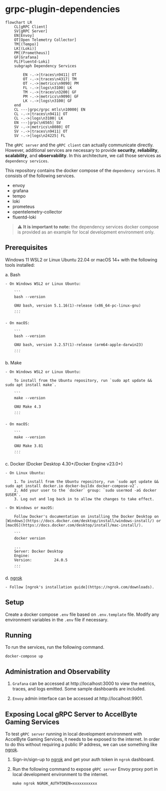 # grpc-plugin-dependencies

```mermaid
flowchart LR
    CL[gRPC Client]
    SV[gRPC Server]
	EN[Envoy]
	OT[Open Telemetry Collector]
    TM[(Tempo)]
    LK[(Loki)]
    PM[(Prometheus)]
    GF[Grafana]	
    FL[Fluentd-Loki]
	subgraph Dependency Services

        EN -.->|traces\n9411| OT
        OT -.->|traces\n4317| TM
        OT -.->|metrics\n9090| PM
        FL -.->|logs\n3100| LK
        TM -.->|traces\n3200| GF
        PM -.->|metrics\n9090| GF
        LK -.->|logs\n3100| GF
    end
    CL ---|grpc/grpc mtls\n10000| EN
    CL -.->|traces\n9411| OT
    CL -.->|logs\n3100| LK
    EN ---|grpc\n6565| SV
    SV -.->|metrics\n8080| OT
    SV -.->|traces\n9411| OT
    SV -.->|logs\n24225| FL
```

The `gRPC server` and the `gRPC client` can actually communicate directly. However, additional services are necessary to provide **security**, **reliability**, **scalability**, and **observability**. In this architecture, we call those services as `dependency services`.

This repository contains the docker compose of the `dependency services`. It consists of the following services.

- envoy
- grafana
- tempo
- loki
- prometeus
- opentelemetry-collector
- fluentd-loki

> :warning: **It is important to note:** the dependency services docker compose is provided as an example for local development environment only.

## Prerequisites

Windows 11 WSL2 or Linux Ubuntu 22.04 or macOS 14+ with the following tools installed:

a. Bash

    - On Windows WSL2 or Linux Ubuntu:

        ```
        bash --version

        GNU bash, version 5.1.16(1)-release (x86_64-pc-linux-gnu)
        ...
        ```

    - On macOS:

        ```
        bash --version

        GNU bash, version 3.2.57(1)-release (arm64-apple-darwin23)
        ...
        ```

b. Make

    - On Windows WSL2 or Linux Ubuntu:

        To install from the Ubuntu repository, run `sudo apt update && sudo apt install make`.

        ```
        make --version

        GNU Make 4.3
        ...
        ```

    - On macOS:

        ```
        make --version

        GNU Make 3.81
        ...
        ```

c. Docker (Docker Desktop 4.30+/Docker Engine v23.0+)

    - On Linux Ubuntu:

        1. To install from the Ubuntu repository, run `sudo apt update && sudo apt install docker.io docker-buildx docker-compose-v2`.
        2. Add your user to the `docker` group: `sudo usermod -aG docker $USER`.
        3. Log out and log back in to allow the changes to take effect.

    - On Windows or macOS:

        Follow Docker's documentation on installing the Docker Desktop on [Windows](https://docs.docker.com/desktop/install/windows-install/) or [macOS](https://docs.docker.com/desktop/install/mac-install/).

        ```
        docker version

        ...
        Server: Docker Desktop
        Engine:
        Version:          24.0.5
        ...
        ```

d. [ngrok](https://ngrok.com/)

    - Follow [ngrok's installation guide](https://ngrok.com/downloads).

## Setup

Create a docker compose `.env` file based on `.env.template` file. Modify any environment variables in the `.env` file if necessary.

## Running

To run the services, run the following command.

```
docker-compose up
```

## Administration and Observability

1. `Grafana` can be accessed at http://localhost:3000 to view the metrics, traces, and logs emitted. Some sample dashboards are included.

2. `Envoy` admin interface can be accessed at http://localhost:9901.

## Exposing Local gRPC Server to AccelByte Gaming Services

To test `gRPC server` running in local development environment with AccelByte Gaming Services, it needs to be exposed to the internet.
In order to do this without requiring a public IP address, we can use something like [ngrok](https://ngrok.com/).

1. Sign-in/sign-up to [ngrok](https://ngrok.com/) and get your auth token in `ngrok` dashboard.

2. Run the following command to expose `gRPC server` Envoy proxy port in local development environment to the internet.

   ```
   make ngrok NGROK_AUTHTOKEN=xxxxxxxxxxx
   ```
